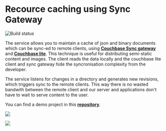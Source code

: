 # Recource caching using Sync Gateway

![Build status](https://travis-ci.org/Ryanair/fr-mobile-resource-cache.svg?branch=master)

The service allows you to maintain a cache of json and binary documents which can be sync-ed to remote clients, using [**Couchbase Sync gateway**](https://github.com/couchbase/sync_gateway) and [**Couchbase lite**](http://developer.couchbase.com/mobile/). This technique is useful for distributing semi-static content and images. The client reads the data locally and the couchbase lite client and sync gateway hide the syncronisation complexity from the developer. 

The service listens for changes in a directory and generates new revisions, which triggers sync to the remote clients. This way there is no wasted bandwith between the remote client and our server and applications don't have to wait to serve content to the user.

You can find a demo project in this [**repository**](https://github.com/Ryanair/resource-sync-example/tree/master).

![](http://i284.photobucket.com/albums/ll17/Vlado_Atanasov/go_resource_update_zps61xhoepx.png)

![](http://i284.photobucket.com/albums/ll17/Vlado_Atanasov/animation_zpssxqbookb.gif)
